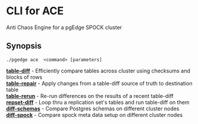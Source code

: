 # CLI for ACE
Anti Chaos Engine for a pgEdge SPOCK cluster

## Synopsis
    ./pgedge ace  <command> [parameters]

[**table-diff**](help/ace-table-diff.md)     - Efficiently compare tables across cluster using checksums and blocks of rows<br>
[**table-repair**](help/ace-table-repair.md) - Apply changes from a table-diff source of truth to destination table<br> 
[**table-rerun**](help/ace-table-rerun.md)   - Re-run differences on the results of a recent table-diff<br>
[**repset-diff**](help/ace-repset-diff.md)   - Loop thru a replication set's tables and run table-diff on them<br>
[**diff-schemas**](help/ace-diff-schemas.md) - Compare Postgres schemas on different cluster nodes<br>
[**diff-spock**](help/ace-diff-spock.md)     - Compare spock meta data setup on different cluster nodes<br>
